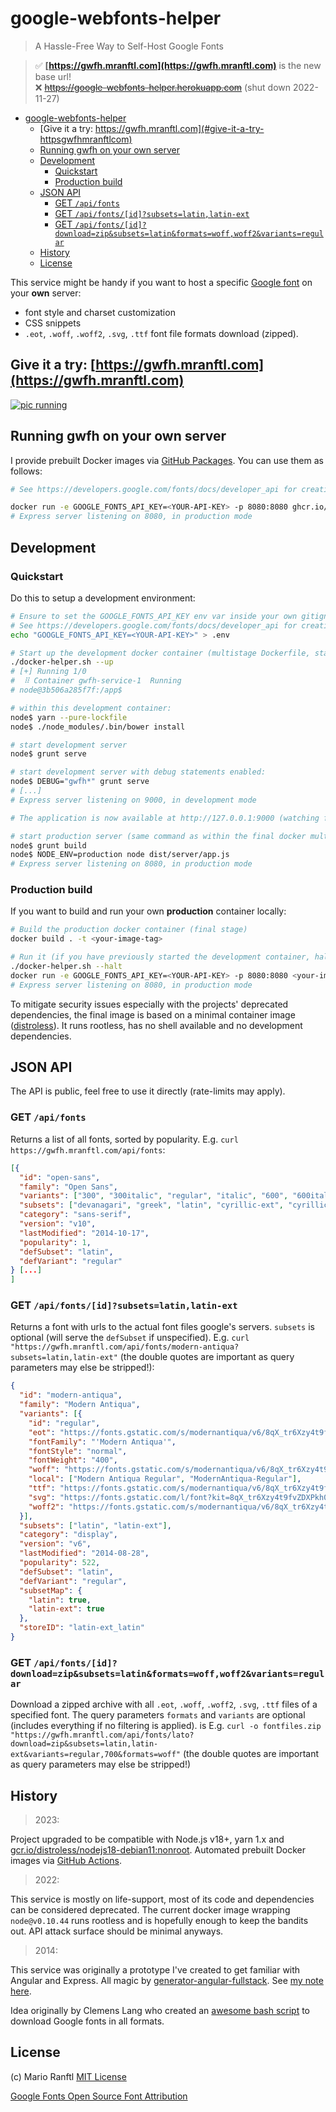 # google-webfonts-helper
> A Hassle-Free Way to Self-Host Google Fonts

> ✅ **[https://gwfh.mranftl.com](https://gwfh.mranftl.com)** is the new base url!   
> ❌ ~~https://google-webfonts-helper.herokuapp.com~~ (shut down 2022-11-27)

- [google-webfonts-helper](#google-webfonts-helper)
  - [Give it a try: https://gwfh.mranftl.com](#give-it-a-try-httpsgwfhmranftlcom)
  - [Running gwfh on your own server](#running-gwfh-on-your-own-server)
  - [Development](#development)
    - [Quickstart](#quickstart)
    - [Production build](#production-build)
  - [JSON API](#json-api)
    - [GET `/api/fonts`](#get-apifonts)
    - [GET `/api/fonts/[id]?subsets=latin,latin-ext`](#get-apifontsidsubsetslatinlatin-ext)
    - [GET `/api/fonts/[id]?download=zip&subsets=latin&formats=woff,woff2&variants=regular`](#get-apifontsiddownloadzipsubsetslatinformatswoffwoff2variantsregular)
  - [History](#history)
  - [License](#license)


This service might be handy if you want to host a specific [Google font](https://fonts.google.com/) on your **own** server:
* font style and charset customization
* CSS snippets
* `.eot`, `.woff`, `.woff2`, `.svg`, `.ttf` font file formats download (zipped).

## Give it a try: [https://gwfh.mranftl.com](https://gwfh.mranftl.com)

[![pic running](https://mranftl.com/static/apps/google-webfonts-helper/full_view.png)](https://gwfh.mranftl.com)

## Running gwfh on your own server

I provide prebuilt Docker images via [GitHub Packages](https://github.com/majodev/google-webfonts-helper/pkgs/container/google-webfonts-helper). You can use them as follows:
```bash
# See https://developers.google.com/fonts/docs/developer_api for creating your own API-Key.

docker run -e GOOGLE_FONTS_API_KEY=<YOUR-API-KEY> -p 8080:8080 ghcr.io/majodev/google-webfonts-helper:<TAG>
# Express server listening on 8080, in production mode
```

## Development

### Quickstart

Do this to setup a development environment:
```bash
# Ensure to set the GOOGLE_FONTS_API_KEY env var inside your own gitignored .env file
# See https://developers.google.com/fonts/docs/developer_api for creating your own API-Key.
echo "GOOGLE_FONTS_API_KEY=<YOUR-API-KEY>" > .env

# Start up the development docker container (multistage Dockerfile, stage 1 only)
./docker-helper.sh --up
# [+] Running 1/0
#  ⠿ Container gwfh-service-1  Running
# node@3b506a285f7f:/app$

# within this development container:
node$ yarn --pure-lockfile
node$ ./node_modules/.bin/bower install

# start development server
node$ grunt serve

# start development server with debug statements enabled:
node$ DEBUG="gwfh*" grunt serve
# [...]
# Express server listening on 9000, in development mode

# The application is now available at http://127.0.0.1:9000 (watching for code changes)

# start production server (same command as within the final docker multistage build)
node$ grunt build
node$ NODE_ENV=production node dist/server/app.js
# Express server listening on 8080, in production mode
```

### Production build

If you want to build and run your own **production** container locally:
```bash
# Build the production docker container (final stage)
docker build . -t <your-image-tag>

# Run it (if you have previously started the development container, halt it!)
./docker-helper.sh --halt
docker run -e GOOGLE_FONTS_API_KEY=<YOUR-API-KEY> -p 8080:8080 <your-image-tag>
# Express server listening on 8080, in production mode
```

To mitigate security issues especially with the projects' deprecated dependencies, the final image is based on a minimal container image ([distroless](https://github.com/GoogleContainerTools/distroless)). It runs rootless, has no shell available and no development dependencies. 

## JSON API
The API is public, feel free to use it directly (rate-limits may apply).

### GET `/api/fonts`
Returns a list of all fonts, sorted by popularity. E.g. `curl https://gwfh.mranftl.com/api/fonts`:
```json
[{
  "id": "open-sans",
  "family": "Open Sans",
  "variants": ["300", "300italic", "regular", "italic", "600", "600italic", "700", "700italic", "800", "800italic"],
  "subsets": ["devanagari", "greek", "latin", "cyrillic-ext", "cyrillic", "greek-ext", "vietnamese", "latin-ext"],
  "category": "sans-serif",
  "version": "v10",
  "lastModified": "2014-10-17",
  "popularity": 1,
  "defSubset": "latin",
  "defVariant": "regular"
} [...]
]
```

### GET `/api/fonts/[id]?subsets=latin,latin-ext`
Returns a font with urls to the actual font files google's servers. `subsets` is optional (will serve the `defSubset` if unspecified).  E.g. `curl "https://gwfh.mranftl.com/api/fonts/modern-antiqua?subsets=latin,latin-ext"` (the double quotes are important as query parameters may else be stripped!):

```json
{
  "id": "modern-antiqua",
  "family": "Modern Antiqua",
  "variants": [{
    "id": "regular",
    "eot": "https://fonts.gstatic.com/s/modernantiqua/v6/8qX_tr6Xzy4t9fvZDXPkhzThM-TJeMvVB0dIsYy4U7E.eot",
    "fontFamily": "'Modern Antiqua'",
    "fontStyle": "normal",
    "fontWeight": "400",
    "woff": "https://fonts.gstatic.com/s/modernantiqua/v6/8qX_tr6Xzy4t9fvZDXPkh1bbnkJREviNM815YSrb1io.woff",
    "local": ["Modern Antiqua Regular", "ModernAntiqua-Regular"],
    "ttf": "https://fonts.gstatic.com/s/modernantiqua/v6/8qX_tr6Xzy4t9fvZDXPkhxr_S_FdaWWVbb1LgBbjq4o.ttf",
    "svg": "https://fonts.gstatic.com/l/font?kit=8qX_tr6Xzy4t9fvZDXPkh0sAoW0rAsWAgyWthbXBUKs#ModernAntiqua",
    "woff2": "https://fonts.gstatic.com/s/modernantiqua/v6/8qX_tr6Xzy4t9fvZDXPkh08GHjg64nS_BBLu6wRo0k8.woff2"
  }],
  "subsets": ["latin", "latin-ext"],
  "category": "display",
  "version": "v6",
  "lastModified": "2014-08-28",
  "popularity": 522,
  "defSubset": "latin",
  "defVariant": "regular",
  "subsetMap": {
    "latin": true,
    "latin-ext": true
  },
  "storeID": "latin-ext_latin"
}
```

### GET `/api/fonts/[id]?download=zip&subsets=latin&formats=woff,woff2&variants=regular`

Download a zipped archive with all `.eot`, `.woff`, `.woff2`, `.svg`, `.ttf` files of a specified font. The query parameters `formats` and `variants` are optional (includes everything if no filtering is applied). is E.g. `curl -o fontfiles.zip "https://gwfh.mranftl.com/api/fonts/lato?download=zip&subsets=latin,latin-ext&variants=regular,700&formats=woff"` (the double quotes are important as query parameters may else be stripped!)

## History

> 2023:

Project upgraded to be compatible with Node.js v18+, yarn 1.x and [gcr.io/distroless/nodejs18-debian11:nonroot](https://github.com/GoogleContainerTools/distroless). Automated prebuilt Docker images via [GitHub Actions](https://github.com/majodev/google-webfonts-helper/actions).

> 2022:

This service is mostly on life-support, most of its code and dependencies can be considered deprecated. The current docker image wrapping `node@v0.10.44` runs rootless and is hopefully enough to keep the bandits out. API attack surface should be minimal anyways.

> 2014:

This service was originally a prototype I've created to get familiar with Angular and Express. All magic by [generator-angular-fullstack](https://github.com/DaftMonk/generator-angular-fullstack). See [my note here](http://mranftl.com/2014/12/23/self-hosting-google-web-fonts/).

Idea originally by Clemens Lang who created an [awesome bash script](https://neverpanic.de/blog/2014/03/19/downloading-google-web-fonts-for-local-hosting/) to download Google fonts in all formats.

## License
(c) Mario Ranftl
[MIT License](http://majodev.mit-license.org/)

[Google Fonts Open Source Font Attribution](https://fonts.google.com/attribution)